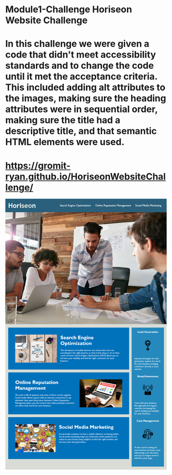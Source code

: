 # Module1-Challenge Horiseon Website Challenge
# In this challenge we were given a code that didn't meet accessibility standards and to change the code until it met the acceptance criteria. This included adding alt attributes to the images, making sure the heading attributes were in sequential order, making sure the title had a descriptive title, and that semantic HTML elements were used.
# https://gromit-ryan.github.io/HoriseonWebsiteChallenge/
![alt text](https://github.com/Gromit-Ryan/HoriseonWebsiteChallenge/blob/main/assets/images/HoriseonWebsiteChallenge.png)
